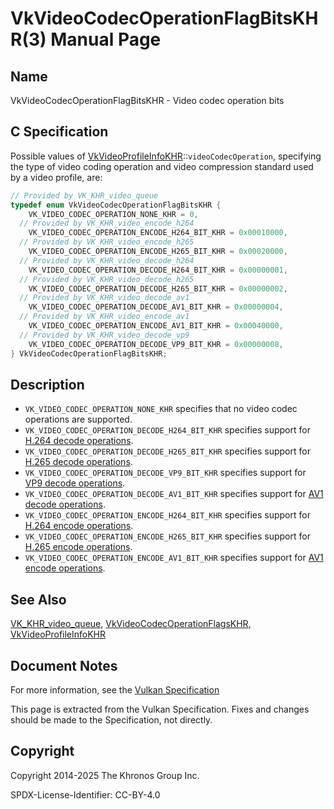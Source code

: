 # VkVideoCodecOperationFlagBitsKHR(3) Manual Page

## Name

VkVideoCodecOperationFlagBitsKHR - Video codec operation bits



## [](#_c_specification)C Specification

Possible values of [VkVideoProfileInfoKHR](https://registry.khronos.org/vulkan/specs/latest/man/html/VkVideoProfileInfoKHR.html)::`videoCodecOperation`, specifying the type of video coding operation and video compression standard used by a video profile, are:

```c++
// Provided by VK_KHR_video_queue
typedef enum VkVideoCodecOperationFlagBitsKHR {
    VK_VIDEO_CODEC_OPERATION_NONE_KHR = 0,
  // Provided by VK_KHR_video_encode_h264
    VK_VIDEO_CODEC_OPERATION_ENCODE_H264_BIT_KHR = 0x00010000,
  // Provided by VK_KHR_video_encode_h265
    VK_VIDEO_CODEC_OPERATION_ENCODE_H265_BIT_KHR = 0x00020000,
  // Provided by VK_KHR_video_decode_h264
    VK_VIDEO_CODEC_OPERATION_DECODE_H264_BIT_KHR = 0x00000001,
  // Provided by VK_KHR_video_decode_h265
    VK_VIDEO_CODEC_OPERATION_DECODE_H265_BIT_KHR = 0x00000002,
  // Provided by VK_KHR_video_decode_av1
    VK_VIDEO_CODEC_OPERATION_DECODE_AV1_BIT_KHR = 0x00000004,
  // Provided by VK_KHR_video_encode_av1
    VK_VIDEO_CODEC_OPERATION_ENCODE_AV1_BIT_KHR = 0x00040000,
  // Provided by VK_KHR_video_decode_vp9
    VK_VIDEO_CODEC_OPERATION_DECODE_VP9_BIT_KHR = 0x00000008,
} VkVideoCodecOperationFlagBitsKHR;
```

## [](#_description)Description

- `VK_VIDEO_CODEC_OPERATION_NONE_KHR` specifies that no video codec operations are supported.
- `VK_VIDEO_CODEC_OPERATION_DECODE_H264_BIT_KHR` specifies support for [H.264 decode operations](https://registry.khronos.org/vulkan/specs/latest/html/vkspec.html#decode-h264).
- `VK_VIDEO_CODEC_OPERATION_DECODE_H265_BIT_KHR` specifies support for [H.265 decode operations](https://registry.khronos.org/vulkan/specs/latest/html/vkspec.html#decode-h265).
- `VK_VIDEO_CODEC_OPERATION_DECODE_VP9_BIT_KHR` specifies support for [VP9 decode operations](https://registry.khronos.org/vulkan/specs/latest/html/vkspec.html#decode-vp9).
- `VK_VIDEO_CODEC_OPERATION_DECODE_AV1_BIT_KHR` specifies support for [AV1 decode operations](https://registry.khronos.org/vulkan/specs/latest/html/vkspec.html#decode-av1).
- `VK_VIDEO_CODEC_OPERATION_ENCODE_H264_BIT_KHR` specifies support for [H.264 encode operations](https://registry.khronos.org/vulkan/specs/latest/html/vkspec.html#encode-h264).
- `VK_VIDEO_CODEC_OPERATION_ENCODE_H265_BIT_KHR` specifies support for [H.265 encode operations](https://registry.khronos.org/vulkan/specs/latest/html/vkspec.html#encode-h265).
- `VK_VIDEO_CODEC_OPERATION_ENCODE_AV1_BIT_KHR` specifies support for [AV1 encode operations](https://registry.khronos.org/vulkan/specs/latest/html/vkspec.html#encode-av1).

## [](#_see_also)See Also

[VK\_KHR\_video\_queue](https://registry.khronos.org/vulkan/specs/latest/man/html/VK_KHR_video_queue.html), [VkVideoCodecOperationFlagsKHR](https://registry.khronos.org/vulkan/specs/latest/man/html/VkVideoCodecOperationFlagsKHR.html), [VkVideoProfileInfoKHR](https://registry.khronos.org/vulkan/specs/latest/man/html/VkVideoProfileInfoKHR.html)

## [](#_document_notes)Document Notes

For more information, see the [Vulkan Specification](https://registry.khronos.org/vulkan/specs/latest/html/vkspec.html#VkVideoCodecOperationFlagBitsKHR)

This page is extracted from the Vulkan Specification. Fixes and changes should be made to the Specification, not directly.

## [](#_copyright)Copyright

Copyright 2014-2025 The Khronos Group Inc.

SPDX-License-Identifier: CC-BY-4.0